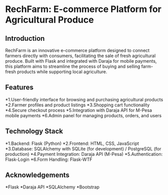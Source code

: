 # RechFarm: E-commerce Platform for Agricultural Produce

## Introduction
RechFarm is an innovative e-commerce platform designed to connect farmers directly with consumers, 
facilitating the sale of fresh agricultural produce. 
Built with Flask and integrated with Daraja for mobile payments, 
this platform aims to streamline the process of buying and selling farm-fresh products while supporting local agriculture.

## Features
*1.User-friendly interface for browsing and purchasing agricultural products
*2.Farmer profiles and product listings
*3.Shopping cart functionality
*4.Secure checkout process
*5.Integration with Daraja API for M-Pesa mobile payments
*6.Admin panel for managing products, orders, and users

## Technology Stack
*1.Backend: Flask (Python)
*2.Frontend: HTML, CSS, JavaScript
*3.Database: SQLAlchemy with SQLite (for development) / PostgreSQL (for production)
*4.Payment Integration: Daraja API (M-Pesa)
*5.Authentication: Flask-Login
*6.Form Handling: Flask-WTF

## Acknowledgements
*Flask
*Daraja API
*SQLAlchemy
*Bootstrap

